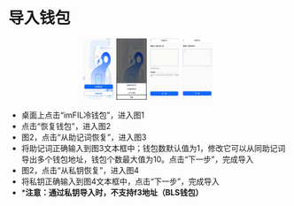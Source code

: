 # 导入钱包

<div style="text-align:center;">
<img src="./assets/img/offline/create_1.jpeg" width="11%"/>
<img src="./assets/img/offline/import_1.jpeg" width="11%"/>
<img src="./assets/img/offline/import_2.jpeg" width="11%"/>
<img src="./assets/img/offline/import_3.jpeg" width="11%"/>
</div>

- 桌面上点击“imFIL冷钱包”，进入图1
- 点击“恢复钱包”，进入图2
- 图2，点击“从助记词恢复”，进入图3
- 将助记词正确输入到图3文本框中；钱包数默认值为1，修改它可以从同助记词导出多个钱包地址，钱包个数最大值为10。点击“下一步”，完成导入
- 图2，点击“从私钥恢复”，进入图4
- 将私钥正确输入到图4文本框中，点击“下一步”，完成导入
- ***注意：通过私钥导入时，不支持f3地址（BLS钱包）**
